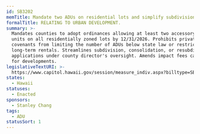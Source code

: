 ```yaml
---
id: SB3202
memTitle: Mandate two ADUs on residential lots and simplify subdivision approvals
formalTitle: RELATING TO URBAN DEVELOPMENT.
summary: >-
  Mandates counties to adopt ordinances allowing at least two accessory dwelling
  units on all residentially zoned lots by 12/31/2026. Prohibits private
  covenants from limiting the number of ADUs below state law or restricting
  long-term rentals. Streamlines subdivision, consolidation, or resubdivision
  applications under county director's oversight. Amends impact fees calculation
  for developments.
legislativeTextURI: >-
  https://www.capitol.hawaii.gov/session/measure_indiv.aspx?billtype=SB&billnumber=3202&year=2024
states:
  - Hawaii
statuses:
  - Enacted
sponsors:
  - Stanley Chang
tags:
  - ADU
statusSort: 1
---
```

